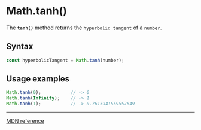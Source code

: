 # Math.tanh()

The **`tanh()`** method returns the `hyperbolic tangent` of a `number`.

## Syntax

```js
const hyperbolicTangent = Math.tanh(number);
```

## Usage examples

```js
Math.tanh(0);           // -> 0
Math.tanh(Infinity);    // -> 1
Math.tanh(1);           // -> 0.7615941559557649
```

---

[MDN reference](https://developer.mozilla.org/en-US/docs/Web/JavaScript/Reference/Global_Objects/Math/tanh)
